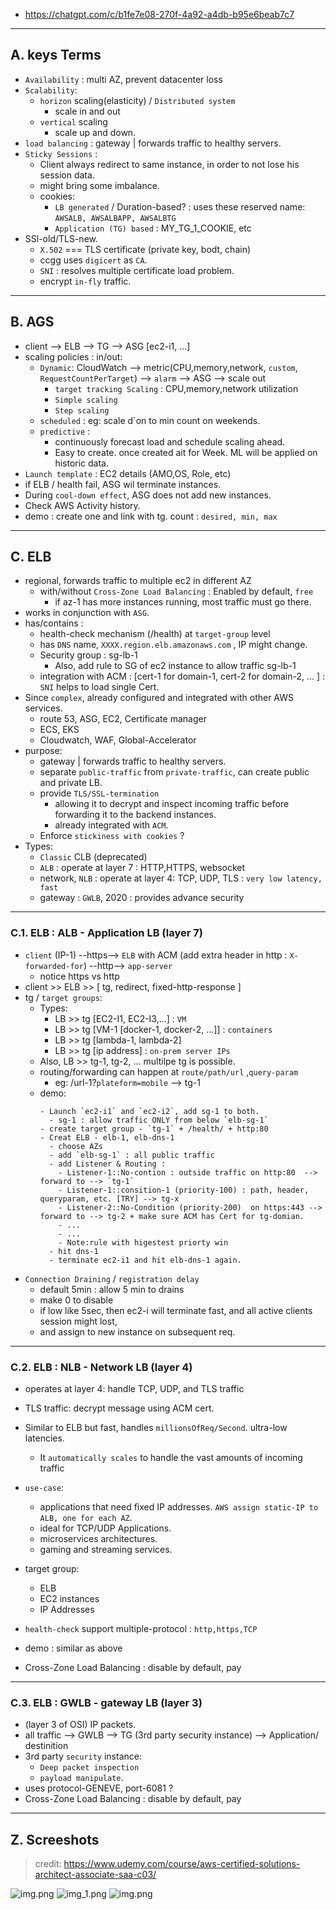 - https://chatgpt.com/c/b1fe7e08-270f-4a92-a4db-b95e6beab7c7
---
## A. keys Terms
- `Availability` : multi AZ, prevent datacenter loss
- `Scalability`:
    - `horizon` scaling(elasticity) / `Distributed system`
        - scale in and out
    - `vertical` scaling
        - scale up and down.
- `load balancing` : gateway | forwards traffic to healthy servers. 
- `Sticky Sessions` : 
  - Client always redirect to same instance, in order to not lose his session data.
  - might bring some imbalance.
  - cookies: 
    - `LB generated` / Duration-based? : uses these reserved name: `AWSALB, AWSALBAPP, AWSALBTG`
    - `Application (TG) based` : MY_TG_1_COOKIE, etc
- SSl-old/TLS-new.
  - `X.502` === TLS certificate (private key, bodt, chain)
  - ccgg uses `digicert` as `CA`.
  - `SNI` : resolves multiple certificate load problem.
  - encrypt `in-fly` traffic.
---
## B. AGS
- client --> ELB --> TG --> ASG [ec2-i1, ...]
- scaling policies : in/out:
  - `Dynamic`: CloudWatch --> metric(CPU,memory,network, `custom`, `RequestCountPerTarget`) --> `alarm` --> ASG --> scale out
    - `target tracking Scaling` : CPU,memory,network utilization
    - `Simple scaling`
    - `Step scaling`
  - `scheduled` : eg: scale d`on to min count on weekends.
  - `predictive` : 
    - continuously forecast load and schedule scaling ahead.
    - Easy to create. once created ait for Week. ML will be applied on historic data.
- `Launch template` : EC2 details (AMO,OS, Role, etc)
- if ELB / health fail, ASG wil terminate instances.
- During `cool-down effect`, ASG does not add new instances.
- Check AWS Activity history.
- demo : create one and link with tg. count : `desired, min, max`

---
## C. ELB
- regional, forwards traffic to multiple ec2 in different AZ
  - with/without `Cross-Zone Load Balancing` : Enabled by default, `free`
    - if az-1 has more instances running, most traffic must go there. 
- works in conjunction with `ASG`.
- has/contains :
  - health-check mechanism (/health) at `target-group` level
  - has `DNS` name, `XXXX.region.elb.amazonaws.com` , IP might change.
  - Security group : sg-lb-1
    - Also, add rule to SG of ec2 instance to allow traffic sg-lb-1
  - integration with ACM : [cert-1 for domain-1, cert-2 for domain-2, ... ] : `SNI` helps to load single Cert.
- Since `complex`, already configured and integrated with other AWS services.
  - route 53, ASG, EC2, Certificate manager 
  - ECS, EKS
  - Cloudwatch, WAF, Global-Accelerator
- purpose:
  - gateway | forwards traffic to healthy servers.
  - separate `public-traffic` from `private-traffic`, can create public and private LB.
  - provide `TLS/SSL-termination`
    - allowing it to decrypt and inspect incoming traffic before forwarding it to the backend instances.
    - already integrated with `ACM`.
  - Enforce `stickiness with cookies` ?
- Types:
  - `Classic` CLB (deprecated)
  - `ALB` : operate at layer 7 : HTTP,HTTPS, websocket
  - network, `NLB` : operate at layer 4: TCP, UDP, TLS : `very low latency, fast`
  - gateway : `GWLB`, 2020 : provides advance security

---
### C.1. ELB : ALB - Application LB (layer 7)
- `client` (IP-1) --https--> `ELB` with ACM (add extra header in http : `X-forwarded-for`) --http--> `app-server`
  - notice https vs http
- client >> ELB >> [ tg, redirect, fixed-http-response ]
- tg / `target groups`:
  - Types:
    - LB >> tg [EC2-I1, EC2-I3,...] : `VM`
    - LB >> tg [VM-1 [docker-1, docker-2, ...]] : `containers`
    - LB >> tg [lambda-1, lambda-2]
    - LB >> tg [ip address] : `on-prem server IPs`
  - Also, LB >> tg-1, tg-2, ... multilpe tg is possible.
  - routing/forwarding can happen at `route/path/url` ,` query-param `
    - eg: /url-1?`plateform=mobile` --> tg-1
  - demo:
      ```
      - Launch `ec2-i1` and `ec2-i2`, add sg-1 to both.
        - sg-1 : allow traffic ONLY from below `elb-sg-1` 
      - create target group - `tg-1` + /health/ + http:80
      - Creat ELB - elb-1, elb-dns-1
        - choose AZs
        - add `elb-sg-1` : all public traffic
        - add Listener & Routing :  
          - Listener-1::No-contion : outside traffic on http:80  --> forward to --> `tg-1` 
          - Listener-1::consition-1 (priority-100) : path, header, queryparam, etc. [TRY] --> tg-x
          - Listener-2::No-Condition (priority-200)  on https:443 --> forward to --> tg-2 + make sure ACM has Cert for tg-domian.
          - ...
          - ...  
          - Note:rule with higestest priorty win  
        - hit dns-1
        - terminate ec2-i1 and hit elb-dns-1 again.
      ```
- `Connection Draining` / `registration delay`
  - default 5min : allow 5 min to drains
  - make 0 to disable
  - if low like 5sec, then ec2-i will terminate fast, and all active clients session might lost,
  - and assign to new instance on subsequent req.
---
### C.2. ELB : NLB - Network LB (layer 4)
- operates at layer 4:  handle TCP, UDP, and TLS traffic
- TLS traffic: decrypt message using ACM cert.
- Similar to ELB but fast, handles `millionsOfReq/Second`. ultra-low latencies.
  - It `automatically scales` to handle the vast amounts of incoming traffic
- `use-case`:
  - applications that need fixed IP addresses. `AWS assign static-IP to ALB, one for each AZ`.
  - ideal for TCP/UDP Applications.
  - microservices architectures.
  - gaming and streaming services.

- target group:
  - ELB
  - EC2 instances
  - IP Addresses
- `health-check` support multiple-protocol : `http,https,TCP`
- demo : similar as above
- Cross-Zone Load Balancing : disable by default, pay

---
### C.3. ELB : GWLB - gateway LB (layer 3)
- (layer 3 of OSI) IP packets.
- all traffic --> GWLB --> TG (3rd party security instance) --> Application/ destinition
- 3rd party `security` instance:
  - `Deep packet inspection`
  - `payload manipulate`.
- uses protocol-GENEVE, port-6081 ?
- Cross-Zone Load Balancing : disable by default, pay

--- 
## Z. Screeshots
> credit: https://www.udemy.com/course/aws-certified-solutions-architect-associate-saa-c03/

![img.png](../img/im-1.png)
![img_1.png](../img/im-2.png)
![img.png](../img/im-3.png)

